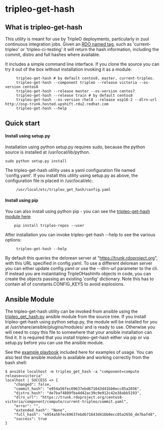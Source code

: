 # tripleo-get-hash

## What is tripleo-get-hash

This utility is meant for use by TripleO deployments, particularly in zuul
continuous integration jobs. Given an [RDO named tag](https://docs.openstack.org/tripleo-docs/latest/ci/stages-overview.html#rdo-dlrn-promotion-criteria),
such as 'current-tripleo' or 'tripleo-ci-testing' it will return the hash
information, including the commit, distro and full hashes where available.

It includes a simple command line interface. If you clone the source you can
try it out of the box without installation invoking it as a module:
```
     tripleo-get-hash # by default centos8, master, current-tripleo.
     tripleo-get-hash --component tripleo --release victoria --os-version centos8
     tripleo-get-hash --release master --os-version centos7
     tripleo-get-hash --release train # by default centos8
     tripleo-get-hash --os-version rhel8 --release osp16-2 --dlrn-url http://osp-trunk.hosted.upshift.rdu2.redhat.com
     tripleo-get-hash --help
```

## Quick start

#### Install using setup.py

Installation using python setup.py requires sudo, because the python source
is installed at /usr/local/lib/python.

```
sudo python setup.py install
```
The tripleo-get-hash utility uses a yaml configuration file named 'config.yaml'.
If you install this utility using setup.py as above, the configuration file
is placed in /usr/local/etc:
```
     /usr/local/etc/tripleo_get_hash/config.yaml
```

#### Install using pip

You can also install using python pip - you can see the
[tripleo-get-hash module here](https://pypi.org/project/tripleo-repos/)

```
    pip install tripleo-repos --user
```

After installation you can invoke tripleo-get-hash --help to see the various
options:
```
     tripleo-get-hash --help
```

By default this queries the delorean server at "https://trunk.rdoproject.org",
with this URL specified in config.yaml. To use a different delorean server you
can either update config.yaml or use the --dlrn-url parameter to the cli. If
instead you are instantiating TripleOHashInfo objects in code, you can create
the objects passing an existing 'config' dictionary. Note this has to contain
all of constants.CONFIG_KEYS to avoid explosions.

## Ansible Module

The tripleo-get-hash utility can be invoked from ansible using the
[tripleo_get_hash.py](https://opendev.org/openstack/tripleo-repos/src/branch/master/tripleo-get-hash/tripleo_get_hash.py) ansible module from the source tree.
If you install tripleo-get-hash using python setup.py, the module will be
installed for you at /usr/share/ansible/plugins/modules/ and is ready to use.
Otherwise you will need to copy this file to somewhere that your ansible
installation can find it. It is required that you install tripleo-get-hash either
via pip or via setup.py before you can use the ansible module.

See the [example playbook](https://opendev.org/openstack/tripleo-repos/src/branch/master/tripleo-get-hash/example_playbook.yaml) included here for examples of
usage. You can also test the ansible module is available and working correctly
from the bash shell:

```
$ ansible localhost -m tripleo_get_hash -a "component=compute release=victoria"
localhost | SUCCESS => {
    "changed": false,
    "commit_hash": "e954a56fec69637ebd671643d41bb0ecc85a2656",
    "distro_hash": "de7baf4889fba4d42ac39c9e912c42e38abb5193",
    "dlrn_url": "https://trunk.rdoproject.org/centos8-victoria/component/compute/current-tripleo/commit.yaml",
    "error": "",
    "extended_hash": "None",
    "full_hash": "e954a56fec69637ebd671643d41bb0ecc85a2656_de7baf48",
    "success": true
}
```
